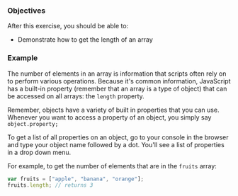 <!--{ ids:[183], language:'JavaScript', type:'workshop', order: 2, name:'Array Length', description:'The number of elements in an array' } -->

### Objectives

After this exercise, you should be able to:

- Demonstrate how to get the length of an array

### Example

The number of elements in an array is information that scripts often rely on to perform various operations. Because it's common information, JavaScript has a built-in property (remember that an array is a type of object) that can be accessed on all arrays: the `length` property.

Remember, objects have a variety of built in properties that you can use. Whenever you want to access a property of an object, you simply say ```object.property;``` 

To get a list of all properties on an object, go to your console in the browser and type your object name followed by a dot. You'll see a list of properties in a drop down menu. 

For example, to get the number of elements that are in the `fruits` array:

```js
var fruits = ["apple", "banana", "orange"];
fruits.length; // returns 3
```
